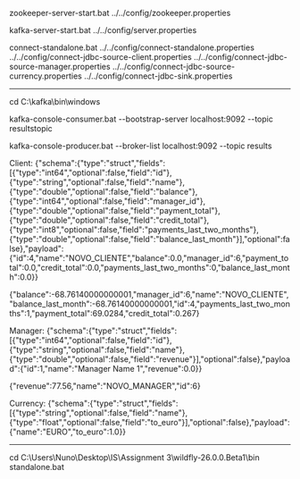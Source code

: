 zookeeper-server-start.bat ../../config/zookeeper.properties

kafka-server-start.bat ../../config/server.properties

connect-standalone.bat ../../config/connect-standalone.properties ../../config/connect-jdbc-source-client.properties ../../config/connect-jdbc-source-manager.properties ../../config/connect-jdbc-source-currency.properties ../../config/connect-jdbc-sink.properties

--------------------------------------------------------------

cd C:\kafka\bin\windows

kafka-console-consumer.bat --bootstrap-server localhost:9092 --topic resultstopic

kafka-console-producer.bat --broker-list localhost:9092 --topic results

Client:
{"schema":{"type":"struct","fields":[{"type":"int64","optional":false,"field":"id"},{"type":"string","optional":false,"field":"name"},{"type":"double","optional":false,"field":"balance"},{"type":"int64","optional":false,"field":"manager_id"},{"type":"double","optional":false,"field":"payment_total"},{"type":"double","optional":false,"field":"credit_total"},{"type":"int8","optional":false,"field":"payments_last_two_months"},{"type":"double","optional":false,"field":"balance_last_month"}],"optional":false},"payload":{"id":4,"name":"NOVO_CLIENTE","balance":0.0,"manager_id":6,"payment_total":0.0,"credit_total":0.0,"payments_last_two_months":0,"balance_last_month":0.0}}

{"balance":-68.76140000000001,"manager_id":6,"name":"NOVO_CLIENTE","balance_last_month":-68.76140000000001,"id":4,"payments_last_two_months":1,"payment_total":69.0284,"credit_total":0.267}


Manager:
{"schema":{"type":"struct","fields":[{"type":"int64","optional":false,"field":"id"},{"type":"string","optional":false,"field":"name"},{"type":"double","optional":false,"field":"revenue"}],"optional":false},"payload":{"id":1,"name":"Manager Name 1","revenue":0.0}}

{"revenue":77.56,"name":"NOVO_MANAGER","id":6}


Currency:
{"schema":{"type":"struct","fields":[{"type":"string","optional":false,"field":"name"},{"type":"float","optional":false,"field":"to_euro"}],"optional":false},"payload":{"name":"EURO","to_euro":1.0}}

--------------------------------------------------------------

cd C:\Users\Nuno\Desktop\IS\Assignment 3\wildfly-26.0.0.Beta1\bin
standalone.bat